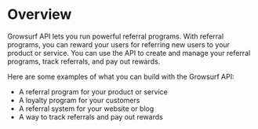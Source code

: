 # Overview

Growsurf API lets you run powerful referral programs. With referral programs,
you can reward your users for referring new users to your product or service.
You can use the API to create and manage your referral programs, track
referrals, and pay out rewards.

Here are some examples of what you can build with the Growsurf API:

- A referral program for your product or service
- A loyalty program for your customers
- A referral system for your website or blog
- A way to track referrals and pay out rewards

